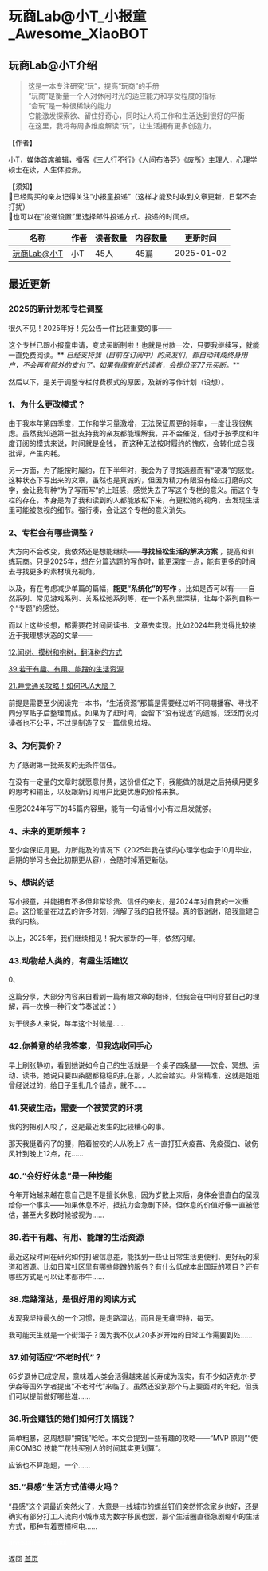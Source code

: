 # 玩商Lab@小T_小报童_Awesome_XiaoBOT

## 玩商Lab@小T介绍
> 这是一本专注研究“玩”，提高“玩商”的手册    
“玩商”是衡量一个人对休闲时光的适应能力和享受程度的指标    
“会玩”是一种很稀缺的能力    
它能激发探索欲、留住好奇心，同时让人将工作和生活达到很好的平衡    
在这里，我将每周多维度解读“玩”，让生活拥有更多创造力。    
    
【作者】    
    
小T，媒体首席编辑，播客《三人行不行》《人间布洛芬》《废所》主理人，心理学硕士在读，人生体验派。    
    
【须知】    
🍃已经购买的亲友记得关注“小报童投递”（这样才能及时收到文章更新，日常不会打扰）    
🍃也可以在“投递设置”里选择邮件投递方式、投递的时间点。  
  


|名称|作者|读者数量|内容数量|更新时间|
|---|---|---|---|---|
|[玩商Lab@小T](https://xiaobot.net/p/xiaoThaohaowan?refer=0b133df9-27dc-423b-8101-639049001c13)|小T|45人|45篇|2025-01-02|

## 最近更新
### 2025的新计划和专栏调整

很久不见！2025年好！先公告一件比较重要的事——

这个专栏已跟小报童申请，变成买断制啦！也就是付款一次，只要我继续写，就能一直免费阅读。**
_已经支持我（目前在订阅中）的亲友们，都自动转成终身用户，不会再有额外的支付了。如果有缘有新的读者，会提价至77元买断。_**

然后以下，是关于调整专栏付费模式的原因，及新的写作计划（设想）。

### **1、为什么更改模式？**

由于我本年第四季度，工作和学习量激增，无法保证周更的频率，一度让我很焦虑。虽然我知道第一批支持我的亲友都能理解我，并不会催促，但对于按季度和年度订阅的模式来说，时间就是金钱，
而这种无法按时履约的愧疚，会转化成自我批评，产生内耗。

另一方面，为了能按时履约，在下半年时，我会为了寻找选题而有“硬凑”的感觉。这种状态下写出来的文章，虽然也是真诚的，但因为精力有限没有经过打磨的文字，会让我有种“为了写而写”的上班感，感觉失去了写这个专栏的意义。而这个专栏的存在，本身是为了我和读到的人都能放松下来，有更松弛的视角，去发现生活里可能被忽视的细节。强行凑，会让这个专栏的意义消失。

### 2、专栏会有哪些调整？

大方向不会改变，我依然还是想能继续——**寻找轻松生活的解决方案**
，提高和训练玩商。只是2025年，想在分篇选题的写作时，能更深度一点，能有更多的时间去寻找更多的素材填充视角。

以及，有在考虑减少单篇的篇幅，**能更“系统化”的写作**
。比如是否可以有——自然系列、常见游戏系列、关系松弛系列等，在一个系列里深耕，让每个系列自称一个“专题”的感觉。

而以上这些设想，都需要花时间阅读书、文章去实现。比如2024年我觉得比较接近于我理想状态的文章——

[12.闻树、摸树和抱树，翻译树的方式](https://xiaobot.net/post/a52f6e2d-8510-438a-90e1-1d7c87fd1f8d)

[39.若干有趣、有用、能蹭的生活资源](https://xiaobot.net/post/99496d2d-6c33-4d3f-9b2f-544905cf267d)

[21.睡觉通关攻略！如何PUA大脑？](https://xiaobot.net/post/7bcc06ad-e99d-47fe-9cfc-9af8c8f2f3f0)

前提是需要至少阅读完一本书，“生活资源”那篇是需要经过听不同期播客、寻找不同分享贴子后整理而成。如果为了赶时间，会留下“没有说透”的遗憾，泛泛而说对读者也不公平，不过是制造了又一篇信息垃圾。

### 3、为何提价？

为了感谢第一批亲友的无条件信任。

在没有一定量的文章时就愿意付费，这份信任之下，我能做的就是之后持续用更多的思考和输出，以及跟新订阅用户比更优惠的价格来换。

但愿2024年写下的45篇内容里，能有一句话曾小小有过启发就够。

### 4、未来的更新频率？

至少会保证月更。力所能及的情况下（2025年我在读的心理学也会于10月毕业，后期的学习也会比初期更从容），会随时掉落更新哒。

### 5、想说的话

写小报童，并能拥有不多但非常珍贵、信任的亲友，是2024年对自我的一次重启。这份能量在过去的许多时刻，消解了我的自我怀疑。真的很谢谢，陪我重建自我的内核。

以上，2025年，我们继续相见！祝大家新的一年，依然闪耀。

### 43.动物给人类的，有趣生活建议

0、

这篇分享，大部分内容来自看到一篇有趣文章的翻译，但我会在中间穿插自己的理解，再一次换一种行文节奏试试：）

对于很多人来说，每年这个时候是......

### 42.你善意的给我答案，但我选收回手心

早上刷张静初，看到她说如今自己的生活就是一个桌子四条腿——饮食、冥想、运动、读书，她说只要四条腿都稳稳的扎在那，人就会踏实。非常精准，这就是姐姐曾经说过的，给日子里扎几个锚点，就不......

### 41.突破生活，需要一个被赞赏的环境

我的狗把别人咬了，这是最近发生的比较糟心的事。



那天我挺着闪了的腰，陪着被咬的人从晚上7 点一直打狂犬疫苗、免疫蛋白、破伤风针到晚上12点，花......

### 40.“会好好休息”是一种技能

今年开始越来越在意自己是不是擅长休息，因为岁数上来后，身体会很直白的呈现给你一个事实——如果休息不好，抵抗力会急剧下降。但休息的价值好像一直被低估，甚至大多数时候被视为......

### 39.若干有趣、有用、能蹭的生活资源

最近这段时间在研究如何打破信息差，能找到一些让日常生活更便利、更好玩的渠道和资源。比如日常社区里有哪些能蹭的服务？有什么低成本出国玩的项目？还有哪些方式是可以让本都市牛......

### 38.走路溜达，是很好用的阅读方式

 发现我坚持最久的一个习惯，是走路溜达，而且是无痛坚持，每天。



我可能天生就是一个街溜子？因为我不仅从20多岁开始的日常工作需要到处......

### 37.如何适应“不老时代”？

65岁退休已成定局，意味着人类会活得越来越长寿成为现实，有不少如迈克尔·罗伊森等国外学者提出“不老时代”来临了。虽然还没到那个马上要面对的年纪，但我们可以提前做好哪些准......

### 36.听会赚钱的她们如何打关搞钱？

简单粗暴，这周想聊“搞钱”哈哈。本文会提到一些有趣的攻略——“MVP 原则”“使用COMBO 技能”“花钱买别人的时间其实更划算”。

应该也不算跑题，一个......

### 35.“县感”生活方式值得火吗？



“县感”这个词最近突然火了，大意是一线城市的螺丝钉们突然怀念家乡也好，还是确实有部分打工人流向小城市成为数字移民也罢，那个生活圈直径急剧缩小的生活方式，那种有着贾樟柯电......


<a href="https://github.com/Reno9527/awesome-xiaobot" style="color: white; text-decoration: none;">awesome-xiaobot</a>

返回 [首页](../README.md)
